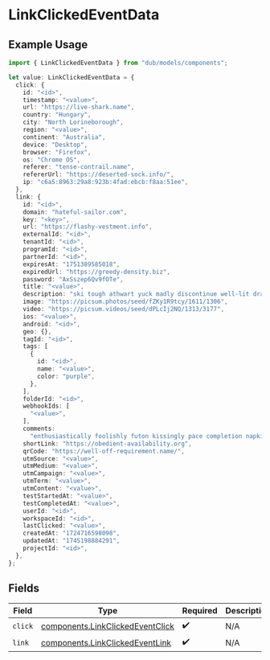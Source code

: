 # LinkClickedEventData

## Example Usage

```typescript
import { LinkClickedEventData } from "dub/models/components";

let value: LinkClickedEventData = {
  click: {
    id: "<id>",
    timestamp: "<value>",
    url: "https://live-shark.name",
    country: "Hungary",
    city: "North Lorineborough",
    region: "<value>",
    continent: "Australia",
    device: "Desktop",
    browser: "Firefox",
    os: "Chrome OS",
    referer: "tense-contrail.name",
    refererUrl: "https://deserted-sock.info/",
    ip: "c6a5:8963:29a8:923b:4fad:ebcb:f8aa:51ee",
  },
  link: {
    id: "<id>",
    domain: "hateful-sailor.com",
    key: "<key>",
    url: "https://flashy-vestment.info",
    externalId: "<id>",
    tenantId: "<id>",
    programId: "<id>",
    partnerId: "<id>",
    expiresAt: "1751389585018",
    expiredUrl: "https://greedy-density.biz",
    password: "AxSszep6Qv9fOTe",
    title: "<value>",
    description: "ski tough athwart yuck madly discontinue well-lit drat",
    image: "https://picsum.photos/seed/fZKy1R9tcy/1611/1306",
    video: "https://picsum.videos/seed/dPLcIj2NQ/1313/3177",
    ios: "<value>",
    android: "<id>",
    geo: {},
    tagId: "<id>",
    tags: [
      {
        id: "<id>",
        name: "<value>",
        color: "purple",
      },
    ],
    folderId: "<id>",
    webhookIds: [
      "<value>",
    ],
    comments:
      "enthusiastically foolishly futon kissingly pace completion napkin excepting whenever generously covenant notwithstanding soybean husband unfortunately friendly",
    shortLink: "https://obedient-availability.org",
    qrCode: "https://well-off-requirement.name/",
    utmSource: "<value>",
    utmMedium: "<value>",
    utmCampaign: "<value>",
    utmTerm: "<value>",
    utmContent: "<value>",
    testStartedAt: "<value>",
    testCompletedAt: "<value>",
    userId: "<id>",
    workspaceId: "<id>",
    lastClicked: "<value>",
    createdAt: "1724716598098",
    updatedAt: "1745198884291",
    projectId: "<id>",
  },
};
```

## Fields

| Field                                                                                | Type                                                                                 | Required                                                                             | Description                                                                          |
| ------------------------------------------------------------------------------------ | ------------------------------------------------------------------------------------ | ------------------------------------------------------------------------------------ | ------------------------------------------------------------------------------------ |
| `click`                                                                              | [components.LinkClickedEventClick](../../models/components/linkclickedeventclick.md) | :heavy_check_mark:                                                                   | N/A                                                                                  |
| `link`                                                                               | [components.LinkClickedEventLink](../../models/components/linkclickedeventlink.md)   | :heavy_check_mark:                                                                   | N/A                                                                                  |